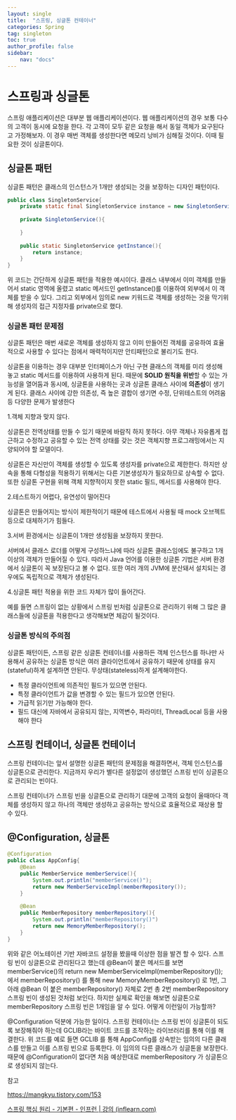 ```yaml
---
layout: single
title:  "스프링, 싱글톤 컨테이너"
categories: Spring
tag: singleton
toc: true
author_profile: false
sidebar:
    nav: "docs"
---
```




# 스프링과 싱글톤

스프링 애플리케이션은 대부분 웹 애플리케이션이다. 웹 애플리케이션의 경우 보통 다수의 고객이 동시에 요청을 한다. 각 고객이 모두 같은 요청을 해서 동일 객체가 요구된다고 가정해보자. 이 경우 매번 객체를 생성한다면 메모리 낭비가 심해질 것이다. 이때 필요한 것이 싱글톤이다. 



## 싱글톤 패턴

싱글톤 패턴은 클래스의 인스턴스가 1개만 생성되는 것을 보장하는 디자인 패턴이다. 

```java
public class SingletonService{
    private static final SingletonService instance = new SingletonService();
    
    private SingletonService(){
        
    }
    
    public static SingletonService getInstance(){
        return instance;
    }
}
```

위 코드는 간단하게 싱글톤 패턴을 적용한 예시이다. 클래스 내부에서 이미 객체를 만들어서 static 영역에 올렸고 static 메서드인 getInstance()를 이용하여 외부에서 이 객체를 받을 수 있다. 그리고 외부에서 임의로 new 키워드로 객체를 생성하는 것을 막기위해 생성자의 접근 지정자를 private으로 했다.



### 싱글톤 패턴 문제점

싱글톤 패턴은 매번 새로운 객체를 생성하지 않고 이미 만들어진 객체를 공유하여 효율적으로 사용할 수 있다는 점에서 매력적이지만 안티패턴으로 불리기도 한다.

싱글톤을 이용하는 경우 대부분 인터페이스가 아닌 구현 클래스의 객체를 미리 생성해 놓고 static 메서드를 이용하여 사용하게 된다. 때문에 **SOLID 원칙을 위반**할 수 있는 가능성을 열어둠과 동시에, 싱글톤을 사용하는 곳과 싱글톤 클래스 사이에 **의존성**이 생기게 된다. 클래스 사이에 강한 의존성, 즉 높은 결합이 생기면 수정, 단위테스트의 어려움 등 다양한 문제가 발생한다 



1.객체 지향과 맞지 않다.

싱글톤은 전역상태를 만들 수 있기 때문에 바람직 하지 못하다. 아무 객체나 자유롭게 접근하고 수정하고 공유할 수 있는 전역 상태를 갖는 것은 객체지향 프로그래밍에서는 지양되어야 할 모델이다. 

싱글톤은 자신만이 객체를 생성할 수 있도록 생성자를 private으로 제한한다. 하지만 상속을 통해 다형성을 적용하기 위해서는 다른 기본생성자가 필요하므로 상속할 수 없다. 또한 싱글톤 구현을 위해 객체 지향적이지 못한 static 필드, 메서드를 사용해야 한다. 



2.테스트하기 어렵다, 유연성이 떨어진다

싱글톤은 만들어지는 방식이 제한적이기 때문에 테스트에서 사용될 때 mock 오브젝트 등으로 대체하기가 힘들다. 



3.서버 환경에서는 싱글톤이 1개만 생성됨을 보장하지 못한다. 

서버에서 클래스 로더를 어떻게 구성하느냐에 따라 싱글톤 클래스임에도 불구하고 1개 이상의 객체가 만들어질 수 있다. 따라서 Java 언어를 이용한 싱글톤 기법은 서버 환경에서 싱글톤이 꼭 보장된다고 볼 수 없다. 또한 여러 개의 JVM에 분산돼서 설치되는 경우에도 독립적으로 객체가 생성된다.



4.싱글톤 패턴 적용을 위한 코드 자체가 많이 들어간다. 

예를 들면 스프링이 없는 상황에서 스프링 빈처럼 싱글톤으로 관리하기 위해 그 많은 클래스들에 싱글톤을 적용한다고 생각해보면 체감이 될것이다. 



### 싱글톤 방식의 주의점

싱글톤 패턴이든, 스프링 같은 싱글톤 컨테이너를 사용하든 객체 인스턴스를 하나만 사용해서 공유하는 싱글톤 방식은 여러 클라이언트에서 공유하기 때문에 상태를 유지(stateful)하게 설계하면  안된다. 무상태(stateless)하게 설계해야한다. 

- 특정 클라이언트에 의존적인 필드가 있으면 안된다. 
- 특정 클라이언트가 값을 변경할 수 있는 필드가 있으면 안된다.
- 가급적 읽기만 가능해야 한다. 
- 필드 대신에 자바에서 공유되지 않는, 지역변수, 파라미터, ThreadLocal 등을 사용해야 한다



## 스프링 컨테이너, 싱글톤 컨테이너

스프링 컨테이너는 앞서 설명한 싱글톤 패턴의 문제점을 해결하면서, 객체 인스턴스를 싱글톤으로 관리한다. 지금까지 우리가 별다른 설정없이 생성했던 스프링 빈이 싱글톤으로 관리되는 빈이다. 

스프링 컨테이너가 스프링 빈을 싱글톤으로 관리하기 대문에 고객의 요청이 올때마다 객체를 생성하지 않고 하나의 객체만 생성하고 공유하는 방식으로 효율적으로 재상용 할 수 있다. 



## @Configuration, 싱글톤

```java
@Configuration
public class AppConfig{
    @Bean
    public MemberService memberService(){
        System.out.println("memberService()");
        return new MemberServiceImpl(memberRepository());
    }
    
    @Bean
    public MemberRepository memberRepository(){
        System.out.println("memberRepository()")
        return new MemoryMemberRepository();
    }
}

```

위와 같은 어노테이션 기반 자바코드 설정을 봤을때 이상한 점을 발견 할 수 있다. 스프링 빈이 싱글톤으로 관리된다고 했는데 @Bean이 붙은 메서드를 보면 memberService()의 return new MemberServiceImpl(memberRepository()); 에서 memberRepository() 를 통해 new MemoryMemberRepository() 로 1번, 그 아래 @Bean 이 붙은 memberRepository() 자체로 2번 총 2번 memberRepository 스프링 빈이 생성된 것처럼 보인다. 하지만 실제로 확인을 해보면 싱글톤으로 memberRepository 스프링 빈은 1개임을 알 수 있다. 어떻게 이런일이 가능할까?

@Configuration 덕분에 가능한 일이다. 스프링 컨테이너는 스프링 빈이 싱글톤이 되도록 보장해줘야 하는데 GCLIB라는 바이트 코드를 조작하는 라이브러리를 통해 이를 해결한다. 위 코드를 예로 들면 GCLIB 를 통해 AppConfig를 상속받는 임의의 다른 클래스를 만들고 이를 스프링 빈으로 등록한다. 이 임의의 다른 클래스가 싱글톤을 보장한다. 때문에 @Configuration이 없다면 처음 예상한대로 memberRepository 가 싱글톤으로 생성되지 않는다. 













참고 

https://mangkyu.tistory.com/153 

[스프링 핵심 원리 - 기본편 - 인프런 | 강의 (inflearn.com)](https://www.inflearn.com/course/스프링-핵심-원리-기본편)
